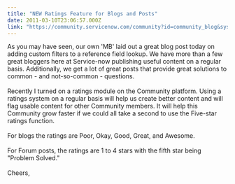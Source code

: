 ```yaml
---
title: "NEW Ratings Feature for Blogs and Posts"
date: 2011-03-10T23:06:57.000Z
link: "https://community.servicenow.com/community?id=community_blog&sys_id=2b4da229dbd0dbc01dcaf3231f9619ac"
---
```

<p>As you may have seen, our own 'MB' laid out a great blog post today on adding custom filters to a reference field lookup. We have more than a few great bloggers here at Service-now publishing useful content on a regular basis. Additionally, we get a lot of great posts that provide great solutions to common - and not-so-common - questions.<br /><br />Recently I turned on a ratings module on the Community platform. Using a ratings system on a regular basis will help us create better content and will flag usable content for other Community members. It will help this Community grow faster if we could all take a second to use the Five-star ratings function. <br /><br />For blogs the ratings are Poor, Okay, Good, Great, and Awesome.<br /><br />For Forum posts, the ratings are 1 to 4 stars with the fifth star being "Problem Solved."<br /><br />Cheers,</p>